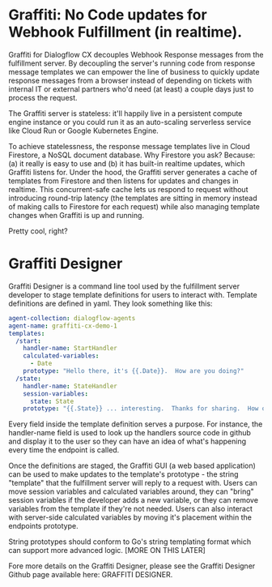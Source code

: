 # Graffiti: No Code updates for Webhook Fulfillment (in realtime).  

Graffiti for Dialogflow CX decouples Webhook Response messages from the fulfillment server.  By decoupling the server's running code from response message templates we can empower the line of business to quickly update response messages from a browser instead of depending on tickets with internal IT or external partners who'd need (at least) a couple days just to process the request.  

The Graffiti server is stateless: it'll happily live in a persistent compute engine instance or you could run it as an auto-scaling serverless service like Cloud Run or Google Kubernetes Engine. 

To achieve statelessness, the response message templates live in Cloud Firestore, a NoSQL document database.  Why Firestore you ask? Because: (a) it really is easy to use and (b) it has built-in realtime updates, which Graffiti listens for.  Under the hood, the Graffiti server generates a cache of templates from Firestore and then listens for updates and changes in realtime.  This concurrent-safe cache lets us respond to request without introducing round-trip latency (the templates are sitting in memory instead of making calls to Firestore for each request) while also managing template changes when Graffiti is up and running.  

Pretty cool, right?

# Graffiti Designer

Graffiti Designer is a command line tool used by the fulfillment server developer to stage template definitions for users to interact with.  Template definitions are defined in yaml.  They look something like this:

```yaml
agent-collection: dialogflow-agents
agent-name: graffiti-cx-demo-1
templates:
  /start: 
    handler-name: StartHandler
    calculated-variables:
      - Date
    prototype: "Hello there, it's {{.Date}}.  How are you doing?"
  /state: 
    handler-name: StateHandler
    session-variables:
      state: State
    prototype: "{{.State}} ... interesting.  Thanks for sharing.  How old are you?"
```

Every field inside the template definition serves a purpose.  For instance, the handler-name field is used to look up the handlers source code in github and display it to the user so they can have an idea of what's happening every time the endpoint is called.  

Once the definitions are staged, the Graffiti GUI (a web based application) can be used to make updates to the template's prototype - the string "template" that the fulfillment server will reply to a request with.  Users can move session variables and calculated variables around, they can "bring" session variables if the developer adds a new variable, or they can remove variables from the template if they're not needed.  Users can also interact with server-side calculated variables by moving it's placement within the endpoints prototype.  

String prototypes should conform to Go's string templating format which can support more advanced logic.  [MORE ON THIS LATER]

Fore more details on the Graffiti Designer, please see the Graffiti Designer Github page available here: GRAFFITI DESIGNER.   